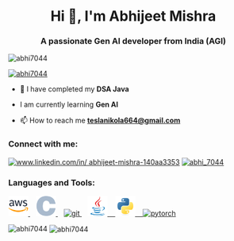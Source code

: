 <h1 align="center">Hi 👋, I'm Abhijeet Mishra</h1>
<h3 align="center">A passionate Gen AI developer from India (AGI)</h3>

<p align="left"> <img src="https://komarev.com/ghpvc/?username=abhi7044&label=Profile%20views&color=0e75b6&style=flat" alt="abhi7044" /> </p>

<p align="left"> <a href="https://github.com/ryo-ma/github-profile-trophy"><img src="https://github-profile-trophy.vercel.app/?username=abhi7044" alt="abhi7044" /></a> </p>

- 🌱 I have completed my **DSA Java**
- I am currently learning **Gen AI** 

- 📫 How to reach me **teslanikola664@gmail.com**

<h3 align="left">Connect with me:</h3>
<p align="left">
<a href=" www.linkedin.com/in/abhijeet-mishra-140aa3353" target="blank"><img align="center" src="https://raw.githubusercontent.com/rahuldkjain/github-profile-readme-generator/master/src/images/icons/Social/linked-in-alt.svg" alt="www.linkedin.com/in/ abhijeet-mishra-140aa3353" height="30" width="40" /></a>
<a href="https://www.leetcode.com/abhi_7044" target="blank"><img align="center" src="https://raw.githubusercontent.com/rahuldkjain/github-profile-readme-generator/master/src/images/icons/Social/leet-code.svg" alt="abhi_7044" height="30" width="40" /></a>
</p>

<h3 align="left">Languages and Tools:</h3>
<p align="left"> <a href="https://aws.amazon.com" target="_blank" rel="noreferrer"> <img src="https://raw.githubusercontent.com/devicons/devicon/master/icons/amazonwebservices/amazonwebservices-original-wordmark.svg" alt="aws" width="40" height="40"/> </a> &nbsp;&nbsp; <a href="https://www.cprogramming.com/" target="_blank" rel="noreferrer"> <img src="https://raw.githubusercontent.com/devicons/devicon/master/icons/c/c-original.svg" alt="c" width="40" height="40"/> </a> &nbsp;&nbsp; <a href="https://git-scm.com/" target="_blank" rel="noreferrer"> <img src="https://www.vectorlogo.zone/logos/git-scm/git-scm-icon.svg" alt="git" width="40" height="40"/> </a> &nbsp;&nbsp; <a href="https://www.java.com" target="_blank" rel="noreferrer"> <img src="https://raw.githubusercontent.com/devicons/devicon/master/icons/java/java-original.svg" alt="java" width="40" height="40"/> &nbsp;&nbsp; <a href="https://www.python.org" target="_blank" rel="noreferrer"> <img src="https://raw.githubusercontent.com/devicons/devicon/master/icons/python/python-original.svg" alt="python" width="40" height="40"/> &nbsp;&nbsp; </a> <a href="https://pytorch.org/" target="_blank" rel="noreferrer"> <img src="https://www.vectorlogo.zone/logos/pytorch/pytorch-icon.svg" alt="pytorch" width="40" height="40"/> </a>
<p><img align="left" src="https://github-readme-stats.vercel.app/api/top-langs?username=abhi7044&show_icons=true&locale=en&layout=compact" alt="abhi7044" /></p>

<p>&nbsp;<img align="center" src="https://github-readme-stats.vercel.app/api?username=abhi7044&show_icons=true&locale=en" alt="abhi7044" /></p>
